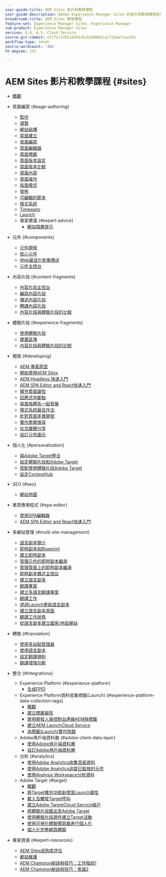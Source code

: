 ```yaml
---
user-guide-title: AEM Sites 影片和教學課程
user-guide-description: Adobe Experience Manager Sites 的影片和教學課程系列。
breadcrumb-title: AEM Sites 教學課程
feature-set: Experience Manager Sites, Experience Manager
sub-product: Experience Manager Sites
version: 6.4, 6.5, Cloud Service
source-git-commit: ef1fe712921bd5516cb389862cacf226a71aa193
workflow-type: tm+mt
source-wordcount: '441'
ht-degree: 22%

---
```



# AEM Sites 影片和教學課程 {#sites}

+ [概觀](overview.md)
+ 頁面編寫 {#page-authoring}
   + [製作](page-authoring/aem-sites-authoring-overview.md)
   + [導覽](page-authoring/basic-handling-sites-feature-video-use.md)
   + [網站結構](page-authoring/content-hierarchy-feature-video-use.md)
   + [頁面建立](page-authoring/creating-page-feature-video-use.md)
   + [頁面編寫](page-authoring/page-authoring-overview-feature-video-use.md)
   + [頁面編輯器](page-authoring/page-editor-feature-video-use.md)
   + [頁面標籤](page-authoring/page-tagging-feature-video-use.md)
   + [頁面版本設定](page-authoring/page-versioning-feature-video-use.md)
   + [頁面版本比較](page-authoring/page-diff-feature-video-use.md)
   + [頁面內容](page-authoring/page-properties-feature-video-understand.md)
   + [頁面操作](page-authoring/page-operations-feature-video-use.md)
   + [版面模式](page-authoring/responsive-layout-feature-video-understand.md)
   + [發佈](page-authoring/publication-management-feature-video-use.md)
   + [可編輯的範本](page-authoring/template-editor-feature-video-use.md)
   + [樣式系統](page-authoring/style-system-feature-video-use.md)
   + [Timewarp](page-authoring/timewarp-feature-video-use.md)
   + [Launch](page-authoring/launches.md)
   + 專家建議 {#expert-advice}
      + [網站階層提示](page-authoring/expert-advice/site-hierarchy.md)
+ 元件 {#components}
   + [元件開發](components/component-development.md)
   + [核心元件](components/core-components-feature-video-understand.md)
   + [Web最佳化影像傳送](components/web-optimized-image-delivery.md)
   + [元件主控台](components/components-console-feature-video-use.md)
+ 內容片段 {#content-fragments}
   + [內容片段主控台](content-fragments/content-fragments-console.md)
   + [編寫內容片段](content-fragments/content-fragments-feature-video-use.md)
   + [傳送內容片段](content-fragments/content-fragments-delivery-feature-video-use.md)
   + [轉譯內容片段](content-fragments/content-fragments-translation-feature-video-use.md)
   + [內容片段與體驗片段的比較](content-fragments/understand-content-fragments-and-experience-fragments.md)
+ 體驗片段 {#experience-fragments}
   + [使用體驗片段](experience-fragments/experience-fragments-feature-video-use.md)
   + [建置區塊](experience-fragments/building-blocks.md)
   + [內容片段與體驗片段的比較](https://experienceleague.adobe.com/docs/experience-manager-learn/sites/content-fragments/understand-content-fragments-and-experience-fragments.html)

+ 開發 {#developing}
   + [AEM 專案原型](developing/aem-project-archetype.md)
   + [開始使用AEM Sites](https://experienceleague.adobe.com/docs/experience-manager-learn/getting-started-wknd-tutorial-develop/overview.html?lang=zh-Hant)
   + [AEM Headless 快速入門](https://experienceleague.adobe.com/docs/experience-manager-learn/getting-started-with-aem-headless/overview.html)
   + [AEM SPA Editor and React快速入門](https://experienceleague.adobe.com/docs/experience-manager-learn/getting-started-with-aem-headless/spa-editor/react/overview.html)
   + [擴充頁面屬性](developing/page-properties-technical-video-develop.md)
   + [回應式中斷點](developing/responsive-breakpoints.md)
   + [與風格體系一起發展](developing/style-system-technical-video-understand.md)
   + [樣式系統最佳作法](developing/style-organization-style-system-understand-article.md)
   + [針對頁面差異開發](developing/page-diff-technical-video-develop.md)
   + [實作簡單搜尋](developing/search-tutorial-develop.md)
   + [社交媒體分享](developing/social-media-sharing-technical-video-use.md)
   + [自訂元件圖示](developing/component-icons-technical-video-develop.md)
+ 個人化 {#personalization}
   + [與Adobe Target整合](https://helpx.adobe.com/marketing-cloud/how-to/aem-target.html)
   + [設定體驗片段和Adobe Target](personalization/experience-fragment-target-technical-video-setup.md)
   + [搭配使用體驗片段Adobe Target](personalization/experience-fragment-target-offer-feature-video-use.md)
   + [設定ContextHub](personalization/context-hub-technical-video-setup.md)
+ SEO {#seo}
   + [網站地圖](./seo/sitemaps.md)
+ 單頁應用程式 {#spa-editor}
   + [使用SPA編輯器](spa-editor/spa-editor-framework-feature-video-use.md)
   + [AEM SPA Editor and React快速入門](https://experienceleague.adobe.com/docs/experience-manager-learn/getting-started-with-aem-headless/spa-editor/react/overview.html)
+ 多網站管理 {#multi-site-management}
   + [語言副本簡介](./multi-site-management/language-copy-overview.md)
   + [即時副本和Blueprint](./multi-site-management/live-copy-and-blueprint.md)
   + [建立即時副本](./multi-site-management/create-live-copy.md)
   + [管理元件的即時副本繼承](./multi-site-management/manage-component-inheritance-live-copy.md)
   + [管理頁面上的即時副本繼承](./multi-site-management/manage-page-inheritance-live-copy.md)
   + [即時副本概述主控台](./multi-site-management/live-copy-overview-console.md)
   + [建立語言副本](./multi-site-management/create-language-copy.md)
   + [翻譯專案](./multi-site-management/manage-translation-projects.md)
   + [建立多語言翻譯專案](./multi-site-management/create-multinational-translational-project.md)
   + [翻譯工作](./multi-site-management/create-translation-job.md)
   + [透過Launch更新語言副本](./multi-site-management/updating-language-copy.md)
   + [建立語言副本頁面](./multi-site-management/create-new-page-language-copy.md)
   + [翻譯工作狀態](./multi-site-management/translation-job-status.md)
   + [從語言副本建立國家/地區網站](./multi-site-management/create-new-site.md)
+ 轉換 {#translation}
   + [使用多站點管理器](translation/multi-site-manager-feature-video-use.md)
   + [使用語言副本](translation/language-copy-feature-video-use.md)
   + [設定翻譯規則](translation/translation-rules-editor-technical-video-setup.md)
   + [翻譯增強功能](translation/translation-enhancements-feature-video-use.md)
+ 整合 {#integrations}
   + Experience Platform {#experience-platform}
      + [生成FPID](integrations/platform/fpid.md)
   + Experience Platform資料收集標籤(Launch) {#experience-platform-data-collection-tags}
      + [概觀](integrations/experience-platform/data-collection/tags/overview.md)
      + [建立標籤屬性](integrations/experience-platform/data-collection/tags/create-tag-property.md)
      + [使用開發人員控制台連線AEM與標籤](integrations/experience-platform/data-collection/tags/connect-aem-tags-using-developer-console.md)
      + [建立AEM LaunchCloud Service](integrations/experience-platform/data-collection/tags/create-aem-launch-cloud-service.md)
      + [為標籤(Launch)實作除錯](integrations/experience-platform/data-collection/tags/debug-tags-implementation.md)
   + Adobe用戶端資料層 {#adobe-client-data-layer}
      + [使用Adobe用戶端資料層](integrations/adobe-client-data-layer/data-layer-overview.md)
      + [自訂Adobe用戶端資料層](integrations/adobe-client-data-layer/data-layer-customize.md)
   + 分析 {#analytics}
      + [使用Adobe Analytics收集頁面資料](integrations/analytics/collect-data-analytics.md)
      + [使用Adobe Analytics追蹤已點按的元件](integrations/analytics/track-clicked-component.md)
      + [使用Analysis Workspace分析資料](integrations/analytics/create-analytics-workspace.md)
   + Adobe Target {#target}
      + [概觀](integrations/adobe-target/overview.md)
      + [將Target擴充功能新增至Launch屬性](integrations/adobe-target/add-target-launch-extension.md)
      + [載入及觸發Target呼叫](integrations/adobe-target/load-and-fire-target.md)
      + [建立Adobe TargetCloud Service帳戶](integrations/adobe-target/setup-aem-target-cloud-service.md)
      + [將體驗片段匯出至Adobe Target](integrations/adobe-target/export-experience-fragment-target.md)
      + [使用體驗片段選件建立Target活動](integrations/adobe-target/create-target-activity.md)
      + [使用可視化體驗撰寫器進行個人化](integrations/adobe-target/personalization-using-vec.md)
      + [個人化完整網頁體驗](integrations/adobe-target/personalization-web-page.md)
+ 專家資源 {#expert-resources}
   + [AEM Sites成熟度評估](expert-resources/maturity-assessment.md)
   + [網站維護](expert-resources/site-maintenance.md)
   + [AEM Champion秘訣與技巧：工作階段1](expert-resources/champion-tips-1.md)
   + [AEM Champion秘訣與技巧：會議2](expert-resources/champion-tips-2.md)